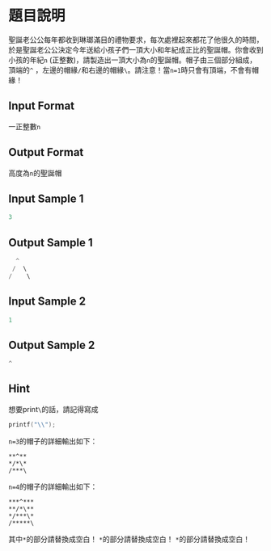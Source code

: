 # 題目說明
聖誕老公公每年都收到琳瑯滿目的禮物要求，每次處裡起來都花了他很久的時間，於是聖誕老公公決定今年送給小孩子們一頂大小和年紀成正比的聖誕帽。你會收到小孩的年紀`n` (正整數)，請製造出一頂大小為`n`的聖誕帽。帽子由三個部分組成，頂端的`^` ，左邊的帽緣`/`和右邊的帽緣`\`。請注意！當`n=1`時只會有頂端，不會有帽緣！

## Input Format
一正整數`n`

## Output Format
高度為`n`的聖誕帽

## Input Sample 1
```c
3
```

## Output Sample 1
```c
  ^
 /  \
/    \
```

## Input Sample 2
```c
1
```

## Output Sample 2
```c
^
```

## Hint
想要print`\`的話，請記得寫成
```c
printf("\\");
```

`n=3`的帽子的詳細輸出如下：
```
**^**
*/*\*
/***\
```
`n=4`的帽子的詳細輸出如下：
```
***^***
**/*\**
*/***\*
/*****\
```
其中`*`的部分請替換成空白！
`*`的部分請替換成空白！
`*`的部分請替換成空白！

